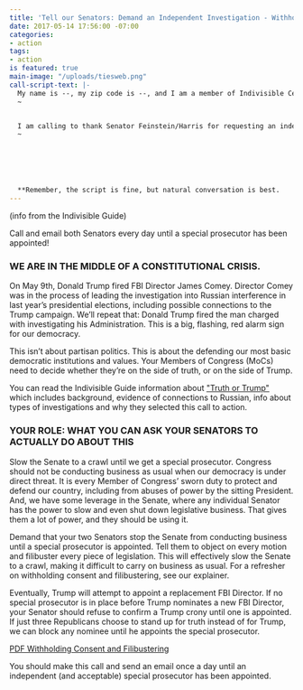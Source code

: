 ```yaml
---
title: 'Tell our Senators: Demand an Independent Investigation - Withhold Consent'
date: 2017-05-14 17:56:00 -07:00
categories:
- action
tags:
- action
is featured: true
main-image: "/uploads/tiesweb.png"
call-script-text: |-
  My name is --, my zip code is --, and I am a member of Indivisible Central Contra Costa County.
  ~


  I am calling to thank Senator Feinstein/Harris for requesting an independent investigation into the ties between Russia and the Trump campaign. I'd like for her to show her commitment by agreeing to withhold consent for all Senate business until a special prosecutor has been appointed. She represents the voters of California, and we expect her to do everything in her power to protect our democracy. Please let Senator Feinstein/Harris her know that I'll be watching carefully to see if she listens to her constituents by objecting to all Unanimous Consent requests until an independent prosecutor has been appointed.
  ~






  **Remember, the script is fine, but natural conversation is best.
---
```


(info from the Indivisible Guide)

Call and email both Senators every day until a special prosecutor has been appointed!

### WE ARE IN THE MIDDLE OF A CONSTITUTIONAL CRISIS.

On May 9th, Donald Trump fired FBI Director James Comey. Director Comey was in the process of leading the investigation into Russian interference in last year’s presidential elections, including possible connections to the Trump campaign. We’ll repeat that: Donald Trump fired the man charged with investigating his Administration. This is a big, flashing, red alarm sign for our democracy.

This isn’t about partisan politics. This is about the defending our most basic democratic institutions and values. Your Members of Congress (MoCs) need to decide whether they’re on the side of truth, or on the side of Trump.

You can read the Indivisible Guide information about ["Truth or Trump"](https://www.indivisibleguide.com/truth-or-trump/) which includes background, evidence of connections to Russian, info about types of investigations and why they selected this call to action.

### YOUR ROLE: WHAT YOU CAN ASK YOUR SENATORS TO ACTUALLY DO ABOUT THIS

Slow the Senate to a crawl until we get a special prosecutor. Congress should not be conducting business as usual when our democracy is under direct threat. It is every Member of Congress’ sworn duty to protect and defend our country, including from abuses of power by the sitting President. And, we have some leverage in the Senate, where any individual Senator has the power to slow and even shut down legislative business. That gives them a lot of power, and they should be using it.

Demand that your two Senators stop the Senate from conducting business until a special prosecutor is appointed. Tell them to object on every motion and filibuster every piece of legislation. This will effectively slow the Senate to a crawl, making it difficult to carry on business as usual. For a refresher on withholding consent and filibustering, see our explainer.

Eventually, Trump will attempt to appoint a replacement FBI Director. If no special prosecutor is in place before Trump nominates a new FBI Director, your Senator should refuse to confirm a Trump crony until one is appointed. If just three Republicans choose to stand up for truth instead of for Trump, we can block any nominee until he appoints the special prosecutor.

[PDF Withholding Consent and Filibustering](https://www.indivisibleguide.com/resource/senate-withholding-consent-filibustering/?wpdmdl=1828)


You should make this call and send an email once a day until an independent (and acceptable) special prosecutor has been appointed.
